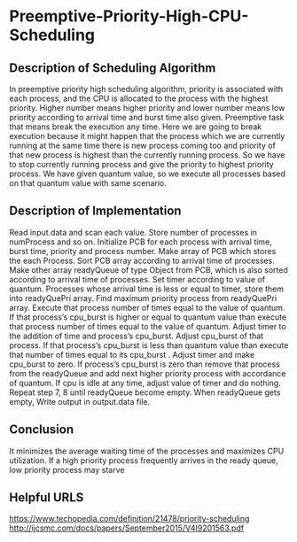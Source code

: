 # Preemptive-Priority-High-CPU-Scheduling

## Description of Scheduling Algorithm

In preemptive priority high scheduling algorithm, priority is associated with each process, and the CPU is allocated to the process with the highest priority. Higher number means higher priority and lower number means low priority according to arrival time and burst time also given. Preemptive task that means break the execution any time. Here we are going to break execution because it might happen that the process which we are currently running at the same time there is new process coming too and priority of that new process is highest than the currently running process. So we have to stop currently running process and give the priority to highest priority process. We have given quantum value, so we execute all processes based on that quantum value with same scenario. 

## Description of Implementation

Read input.data and scan each value. Store number of processes in numProcess and so on.
Initialize PCB for each process with arrival time, burst time, priority and process number. 
Make array of PCB which stores the each Process.
Sort PCB array according to arrival time of processes.
Make other array readyQueue of type Object from PCB, which is also sorted according to arrival time of processes.
Set timer according to value of quantum. 
Processes whose arrival time is less or equal to timer, store them into readyQuePri array. 
Find maximum priority process from readyQuePri array. Execute that process number of times equal to the value of quantum. 
If that process’s cpu_burst is higher or equal to quantum value than execute that process number of times equal to the value of quantum. Adjust timer to the addition of time and process’s cpu_burst. Adjust cpu_burst of that process.
If that process’s cpu_burst is less than quantum value than execute that number of times equal to its cpu_burst . Adjust timer and make cpu_burst to zero.
If process’s cpu_burst is zero than remove that process from the readyQueue and add next higher priority process with accordance of quantum.
If cpu is idle at any time, adjust value of timer and do nothing.
Repeat step 7, 8 until readyQueue become empty.
 When readyQueue gets empty, Write output in output.data file.
 
## Conclusion
It minimizes the average waiting time of the processes and maximizes CPU utilization. 
If a high priority process frequently arrives in the ready queue, low priority process may starve

## Helpful URLS
https://www.techopedia.com/definition/21478/priority-scheduling
http://ijcsmc.com/docs/papers/September2015/V4I9201563.pdf
